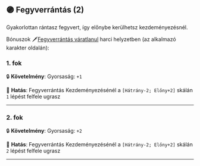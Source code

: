 ## 🟣 Fegyverrántás (2)

Gyakorlottan rántasz fegyvert, így előnybe kerülhetsz kezdeményezésnél.

Bónuszok 🗡️[Fegyverrántás váratlanul](../065_01_harci_helyzetek.md#fegyverr%C3%A1nt%C3%A1s-v%C3%A1ratlanul) harci helyzetben (az alkalmazó karakter oldalán):
### 1. fok

🔒 **Követelmény**: Gyorsaság: `+1`

🌟 **Hatás**: Fegyverrántás Kezdeményezésénél a `[Hátrány-2; Előny+2]` skálán `1` lépést felfele ugrasz

---
### 2. fok

🔒 **Követelmény**: Gyorsaság: `+2`

🌟 **Hatás**: Fegyverrántás Kezdeményezésénél a `[Hátrány-2; Előny+2]` skálán `2` lépést felfele ugrasz

---
